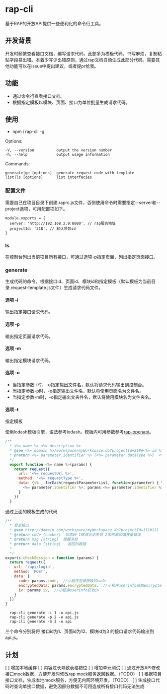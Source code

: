 # rap-cli
基于RAP的开放API提供一些便利化的命令行工具。

## 开发背景
开发时频繁查看接口文档，编写请求代码，此部多为模板代码，书写麻烦，复制粘贴字段易出错。本着少写少出错原则，通过rap文档自动生成此部分代码。需要其他功能可以在issue中提出建议，或者提pr给我。

## 功能
- 通过命令行查看接口文档。
- 根据指定模板以模块、页面、接口为单位批量生成请求代码。

## 使用
- npm i rap-cli -g

Options:

    -V, --version          output the version number
    -h, --help             output usage information

  Commands:

    generate|ge [options]  generate request code with template
    list|ls [options]      list interfacies

### 配置文件
需要自己在项目目录下创建.raprc.js文件，否侧使用命令时需要指定--server和--project选项，可用配置项如下。
```
module.exports = {
  server: 'http://192.168.2.9:8080', // rap服务地址
  projectId: '218', // 默认项目id
}
```
### ls
在控制台列出当前项目所有接口，可通过选项-p指定页面，列出指定页面接口。

### generate
生成代码的命令，根据接口id、页面id、模块id和指定模板（默认模板为当前目录.request-template.js文件）生成请求代码文件。

#### 选项 -i
输出指定接口请求代码。
#### 选项 -p
输出指定页面请求代码。
#### 选项 -m
输出指定模块请求代码。

#### 选项 -o
- 当指定参数-i时，-o指定输出文件名，默认将请求代码输出到控制台。
- 当指定参数-p时，-o指定输出文件名，默认将使用页面名为文件名。
- 当指定参数-m时，-o指定输出文夹件名，默认将使用模块名为文件夹名。

#### 选项 -t
指定模板

使用lodash模板引擎，语法参考lodash。模板内可用参数参考[rap-openapi](https://github.com/thx/RAP/wiki/user_manual_cn#%E5%BC%80%E6%94%BEapi)。
```javascript
/**
  * <%= name %> <%= description %>
  * @see <%= domain %>/workspace/myWorkspace.do?projectId=218#<%= id %><% _.forEach(responseParameterList, function recurseParams(parameter, prefix = '') { %>
  * @return <%= parameter.identifier %> {<%= parameter.dataType %>}  <%= parameter.name %> <%= parameter.remark %><% }) %>
  */
  export function <%= name %>(params) {
    return request({
      url: '<%= requestUrl %>',
      method: '<%= requestType %>',
      data: {<% _.forEach(requestParameterList, function(parameter) { %>
        <%= parameter.identifier %>: params.<%= parameter.identifier %>,  //<%= parameter.name %> <%= parameter.remark %><% }) %>
      }
    })
  }
```

通过上面的模板生成的代码
```javascript
/**
  * 登录接口
  * @see http://domain.com/workspace/myWorkspace.do?projectId=111#111
  * @return code {number}  状态码 1微信会话失效 2加密串和偏移量错误
  * @return msg {string}  提醒消息
  * @return data {string}   返回的数据
  *
  */
exports.checkSession = function (params) {
  return request({
    url: '/api/login',
    method: 'POST',
    data: {
      code: params.code,  //小程序登录获取的code
      encryptedData: params.encryptedData,  //小程序userinfo获取encryptedData
      iv: params.iv,  //小程序userinfo获取iv
    }
  })
}

```


```
  rap-cli generate -i 1 -o api.js
  rap-cli generate -p 2 -o api.js
  rap-cli generate -m 3 -o api
```
三个命令分别将将 接口id为1、页面id为12、模块id为3 的接口请求代码输出到api.js。


## 计划
[ ] 增加本地缓存
[ ] 内容过长导致表格错位
[ ] 增加单元测试
[ ] 通过开放API修改接口mock数据，方便开发时修改rap mock服务返回数据。（TODO）
[ ] 根据项目接口文档，生成本地mock服务，方便无内网环境开发。（TODO）
[ ] 生成接口代码时查询单接口数据，避免因部分数据不可用造成所有接口代码无法生成

